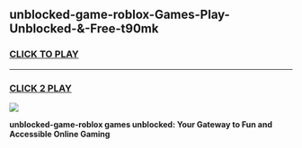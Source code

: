 
## unblocked-game-roblox-Games-Play-Unblocked-&-Free-t90mk
<h3>
<a href="https://premium76.site?title=unblocked-game-roblox&ref=24A">CLICK TO PLAY</a></h3>
<hr>

<h3>
<a href="https://premium76.site?title=unblocked-game-roblox&ref=24A">CLICK 2 PLAY</a>
  
</h3>

<a href="https://premium76.site?title=unblocked-game-roblox&ref=24A"><img src="https://clearcache.store/games.png"></a>


**unblocked-game-roblox games unblocked: Your Gateway to Fun and Accessible Online Gaming**
